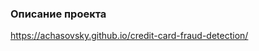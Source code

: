 <!-- ## Обнаружение мошеннических операций с кредитными картами -->

### Описание проекта
https://achasovsky.github.io/credit-card-fraud-detection/